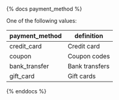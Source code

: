 {% docs payment_method %}
	
One of the following values: 

| payment_method | definition                                       |
|----------------|--------------------------------------------------|
| credit_card    | Credit card                                      |
| coupon         | Coupon codes                                     |
| bank_transfer  | Bank transfers                                   |
| gift_card      | Gift cards                                       |

{% enddocs %}